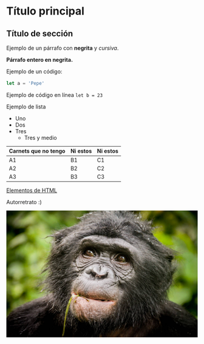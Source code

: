 # Título principal #

## Título de sección ##

Ejemplo de un párrafo con **negrita** y _cursiva_.

**Párrafo entero en negrita.**

Ejemplo de un código:

```js
let a = 'Pepe'
```

Ejemplo de código en línea `let b = 23`

Ejemplo de lista

- Uno
- Dos
- Tres
  - Tres y medio

Carnets que no tengo | Ni estos | Ni estos
---------|----------|---------
 A1 | B1 | C1
 A2 | B2 | C2
 A3 | B3 | C3

[Elementos de HTML](https://valdesazca.github.io/carpeta_del_curso/06_elementos/)

Autorretrato :)

![../06_elementos/assets/mono.jpg](../06_elementos/assets/mono.jpg)